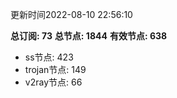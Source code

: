 更新时间2022-08-10 22:56:10

**总订阅: 73**
**总节点: 1844**
**有效节点: 638**
- ss节点: 423
- trojan节点: 149
- v2ray节点: 66
